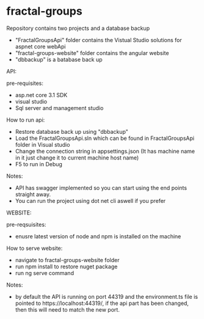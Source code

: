 # fractal-groups

Repository contains two projects and a database backup

- "FractalGroupsApi" folder contains the Vistual Studio solutions for aspnet core webApi
- "fractal-groups-website" folder contains the angular website
- "dbbackup" is a batabase back up

API:

pre-requisites:
- asp.net core 3.1 SDK
- visual studio
- Sql server and management studio

How to run api:
- Restore database back up using "dbbackup"
- Load the FractalGroupsApi.sln which can be found in FractalGroupsApi folder in Visual studio
- Change the connection string in appsettings.json (It has machine name in it just change it to current machine host name)
- F5 to run in Debug 

Notes: 
- API has swagger implemented so you can start using the end points straight away.
- You can run the project using dot net cli aswell if you prefer


WEBSITE:

pre-reqsuisites:
- enusre latest version of node and npm is installed on the machine

How to serve website:
- navigate to fractal-groups-website folder
- run npm install to restore nuget package
- run ng serve command

Notes: 
- by default the API is running on port 44319 and the environment.ts file is pointed to https://localhost:44319/,
if the api part has been changed, then this will need to match the new port.


